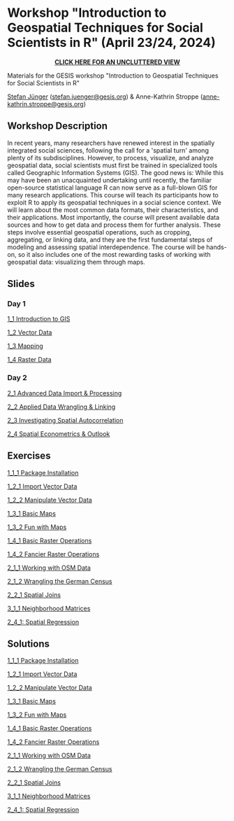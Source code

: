 # Workshop "Introduction to Geospatial Techniques for Social Scientists in R" (April 23/24, 2024)

<p align=center>   
<a href="https://stefanjuenger.github.io/gesis-workshop-geospatial-techniques-R-2024/"><b>CLICK HERE FOR AN UNCLUTTERED VIEW</b></a> 
</p>

Materials for the GESIS workshop "Introduction to Geospatial Techniques for Social Scientists in R" 

[Stefan Jünger](https://stefanjuenger.github.io) (stefan.juenger@gesis.org) & Anne-Kathrin Stroppe (anne-kathrin.stroppe@gesis.org)

## Workshop Description
In recent years, many researchers have renewed interest in the spatially integrated social sciences, following the call for a 'spatial turn' among plenty of its subdisciplines. However, to process, visualize, and analyze geospatial data, social scientists must first be trained in specialized tools called Geographic Information Systems (GIS). The good news is: While this may have been an unacquainted undertaking until recently, the familiar open-source statistical language R can now serve as a full-blown GIS for many research applications.
This course will teach its participants how to exploit R to apply its geospatial techniques in a social science context. We will learn about the most common data formats, their characteristics, and their applications. Most importantly, the course will present available data sources and how to get data and process them for further analysis. These steps involve essential geospatial operations, such as cropping, aggregating, or linking data, and they are the first fundamental steps of modeling and assessing spatial interdependence. The course will be hands-on, so it also includes one of the most rewarding tasks of working with geospatial data: visualizing them through maps.

## Slides
### Day 1
[1_1 Introduction to GIS](https://stefanjuenger.github.io/gesis-workshop-geospatial-techniques-R-2024/slides/1_1_Introduction_GIS.html)

[1_2 Vector Data](https://stefanjuenger.github.io/gesis-workshop-geospatial-techniques-R-2024/slides/1_2_Vector_Data.html)

[1_3 Mapping](https://stefanjuenger.github.io/gesis-workshop-geospatial-techniques-R-2024/slides/1_3_Mapping.html)

[1_4 Raster Data](https://stefanjuenger.github.io/gesis-workshop-geospatial-techniques-R-2024/slides/1_4_Raster_Data.html)

### Day 2
[2_1 Advanced Data Import & Processing](https://stefanjuenger.github.io/gesis-workshop-geospatial-techniques-R-2024/slides/2_1_Advanced_Data_Import_Processing.html)

[2_2 Applied Data Wrangling & Linking](https://stefanjuenger.github.io/gesis-workshop-geospatial-techniques-R-2024/slides/2_2_Applied_Data_Wrangling.html)

[2_3 Investigating Spatial Autocorrelation](https://stefanjuenger.github.io/gesis-workshop-geospatial-techniques-R-2024/slides/2_3_Investigating_Spatial_Autocorrelation.html)

[2_4 Spatial Econometrics & Outlook](https://stefanjuenger.github.io/gesis-workshop-geospatial-techniques-R-2024/slides/2_4_Spatial_Econometrics_Outlook.html)



## Exercises
[1_1_1 Package Installation](https://stefanjuenger.github.io/gesis-workshop-geospatial-techniques-R-2024/exercises/1_1_1_Package_Installation.html)

[1_2_1 Import Vector Data](https://stefanjuenger.github.io/gesis-workshop-geospatial-techniques-R-2024/exercises/1_2_1_Import_Vector_Data.html)

[1_2_2 Manipulate Vector Data](https://stefanjuenger.github.io/gesis-workshop-geospatial-techniques-R-2024/exercises/1_2_1_Manipulate_Vector_Data.html)

[1_3_1 Basic Maps](https://stefanjuenger.github.io/gesis-workshop-geospatial-techniques-R-2024/exercises/1_3_1_Basic_Maps.html)

[1_3_2 Fun with Maps](https://stefanjuenger.github.io/gesis-workshop-geospatial-techniques-R-2024/exercises/1_3_2_Fun_with_Maps.html)

[1_4_1 Basic Raster Operations](https://stefanjuenger.github.io/gesis-workshop-geospatial-techniques-R-2024/exercises/1_4_1_Basic_Raster_Operations.html)

[1_4_2 Fancier Raster Operations](https://stefanjuenger.github.io/gesis-workshop-geospatial-techniques-R-2024/exercises/1_4_2_Fancier_Raster_Operations.html)

[2_1_1 Working with OSM Data](https://stefanjuenger.github.io/gesis-workshop-geospatial-techniques-R-2024/exercises/2_1_1_Working_with_OSM_Data.html)

[2_1_2 Wrangling the German Census](https://stefanjuenger.github.io/gesis-workshop-geospatial-techniques-R-2024/exercises/2_1_2_Wrangling_the_German_Census.html)

[2_2_1 Spatial Joins](https://stefanjuenger.github.io/gesis-workshop-geospatial-techniques-R-2024/exercises/2_2_1_Spatial_Joins.html)

[3_1_1 Neighborhood Matrices](https://stefanjuenger.github.io/gesis-workshop-geospatial-techniques-R-2024/exercises/3_1_1_Neighborhood_Matrices.html)

[2_4_1: Spatial Regression](https://stefanjuenger.github.io/gesis-workshop-geospatial-techniques-R-2024/exercises/2_4_1_Spatial_Regression.html)

## Solutions
[1_1_1 Package Installation](https://stefanjuenger.github.io/gesis-workshop-geospatial-techniques-R-2024/solutions/1_1_1_Package_Installation.html)

[1_2_1 Import Vector Data](https://stefanjuenger.github.io/gesis-workshop-geospatial-techniques-R-2024/solutions/1_2_1_Import_Vector_Data.html)

[1_2_2 Manipulate Vector Data](https://stefanjuenger.github.io/gesis-workshop-geospatial-techniques-R-2024/solutions/1_2_1_Manipulate_Vector_Data.html)

[1_3_1 Basic Maps](https://stefanjuenger.github.io/gesis-workshop-geospatial-techniques-R-2024/solutions/1_3_1_Basic_Maps.html)

[1_3_2 Fun with Maps](https://stefanjuenger.github.io/gesis-workshop-geospatial-techniques-R-2024/solutions/1_3_2_Fun_with_Maps.html)

[1_4_1 Basic Raster Operations](https://stefanjuenger.github.io/gesis-workshop-geospatial-techniques-R-2024/solutions/1_4_1_Basic_Raster_Operations.html)

[1_4_2 Fancier Raster Operations](https://stefanjuenger.github.io/gesis-workshop-geospatial-techniques-R-2024/solutions/1_4_2_Fancier_Raster_Operations.html)

[2_1_1 Working with OSM Data](https://stefanjuenger.github.io/gesis-workshop-geospatial-techniques-R-2024/solutions/2_1_1_Working_with_OSM_Data.html)

[2_1_2 Wrangling the German Census](https://stefanjuenger.github.io/gesis-workshop-geospatial-techniques-R-2024/solutions/2_1_2_Wrangling_the_German_Census.html)

[2_2_1 Spatial Joins](https://stefanjuenger.github.io/gesis-workshop-geospatial-techniques-R-2024/solutions/2_2_1_Spatial_Joins.html)

[3_1_1 Neighborhood Matrices](https://stefanjuenger.github.io/gesis-workshop-geospatial-techniques-R-2024/solutions/3_1_1_Neighborhood_Matrices.html)

[2_4_1: Spatial Regression](https://stefanjuenger.github.io/gesis-workshop-geospatial-techniques-R-2024/solutions/2_4_1_Spatial_Regression.html)

